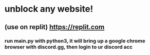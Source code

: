 # unblock any website!

## (use on replit) https://replit.com

### run main.py with python3, it will bring up a google chrome browser with discord.gg, then login to ur discord acc
